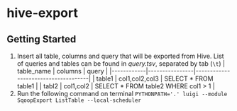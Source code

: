 # hive-export

## Getting Started
1. Insert all table, columns and query that will be exported from Hive. List of queries and tables can be found in *query.tsv*, separated by tab (`\t`)
| table_name | columns        | query                               |
|------------|----------------|-------------------------------------|
| table1     | col1,col2,col3 | SELECT * FROM table1                |
| tabl2      | col1,col2      | SELECT * FROM table2 WHERE col1 > 1 |
2. Run the following command on terminal
`PYTHONPATH='.' luigi --module SqoopExport ListTable --local-scheduler`